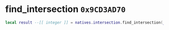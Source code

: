 # find_intersection `0x9CD3AD70`

```lua
local result --[[ integer ]] = natives.intersection.find_intersection(_unk0 --[[ integer ]], _unk1 --[[ integer ]], _unk2 --[[ integer ]], _unk3 --[[ integer ]], _unk4 --[[ integer ]], _unk5 --[[ integer ]], _unk6 --[[ integer ]])
```